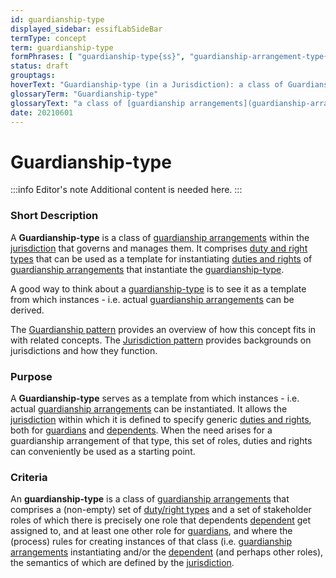 ```yaml
---
id: guardianship-type
displayed_sidebar: essifLabSideBar
termType: concept
term: guardianship-type
formPhrases: [ "guardianship-type{ss}", "guardianship-arrangement-type{ss}" ]
status: draft
grouptags:
hoverText: "Guardianship-type (in a Jurisdiction): a class of Guardianship Arrangements within the Jurisdiction that governs and manages them."
glossaryTerm: "Guardianship-type"
glossaryText: "a class of [guardianship arrangements](guardianship-arrangement@) within the [jurisdiction](@) that governs and manages them."
date: 20210601
---
```


# Guardianship-type

:::info Editor's note
Additional content is needed here.
:::
### Short Description

A **Guardianship-type** is a class of [guardianship arrangements](guardianship-arrangement@) within the [jurisdiction](@) that governs and manages them. It comprises [duty and right types](pattern:duties-and-rights@) that can be used as a template for instantiating [duties and rights](pattern:duties-and-rights@) of [guardianship arrangements](guardianship-arrangement@) that instantiate the [guardianship-type](@).

A good way to think about a [guardianship-type](@) is to see it as a template from which instances - i.e. actual [guardianship arrangements](guardianship-arrangement@) can be derived.

The [Guardianship pattern](pattern:guardianship@) provides an overview of how this concept fits in with related concepts.
The [Jurisdiction pattern](pattern:jurisdiction@) provides backgrounds on jurisdictions and how they function.

### Purpose

A **Guardianship-type** serves as a template from which instances - i.e. actual [guardianship arrangements](guardianship-arrangement@) can be instantiated. It allows the [jurisdiction](@) within which it is defined to specify generic [duties and rights](pattern:duties-and-rights@), both for [guardians](@) and [dependents](@). When the need arises for a guardianship arrangement of that type, this set of roles, duties and rights can conveniently be used as a starting point.

### Criteria

An **guardianship-type** is a class of [guardianship arrangements](guardianship-arrangement@) that comprises a (non-empty) set of [duty/right types](pattern:duties-and-rights@) and a set of stakeholder roles of which there is precisely one role that dependents [dependent](@) get assigned to, and at least one other role for [guardians](@), and where the (process) rules for creating instances of that class (i.e. [guardianship arrangements](guardianship-arrangement@) instantiating  and/or the [dependent](@) (and perhaps other roles), the semantics of which are defined by the [jurisdiction](@).
